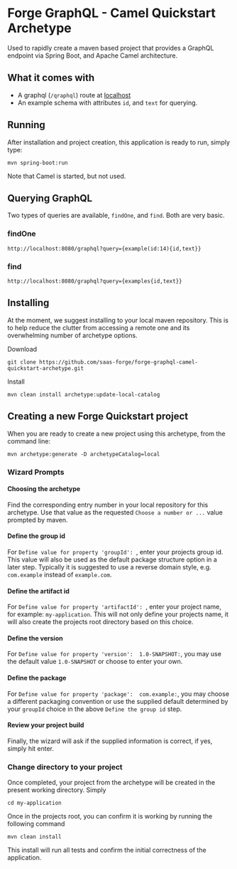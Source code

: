 # Forge GraphQL - Camel Quickstart Archetype
Used to rapidly create a maven based project that provides a GraphQL endpoint via Spring Boot, and Apache Camel architecture. 

## What it comes with
* A graphql (`/qraphql`) route at [localhost](http://localhost:8080/qraphql)
* An example schema with attributes `id`, and `text` for querying.


## Running
After installation and project creation, this application is ready to run, simply type:
	
	mvn spring-boot:run
	
Note that Camel is started, but not used.
 
## Querying GraphQL
Two types of queries are available, `findOne`, and `find`. Both are very basic.

### findOne
	
	http://localhost:8080/graphql?query={example(id:14){id,text}}
	
### find

	http://localhost:8080/graphql?query={examples{id,text}}
	
	
## Installing

At the moment, we suggest installing to your local maven repository. This is to help reduce the clutter from accessing a remote one and its overwhelming number of archetype options. 


Download

	git clone https://github.com/saas-forge/forge-graphql-camel-quickstart-archetype.git
	
Install

	mvn clean install archetype:update-local-catalog
	
## Creating a new Forge Quickstart project
When you are ready to create a new project using this archetype, from the command line:

	mvn archetype:generate -D archetypeCatalog=local
	
### Wizard Prompts

#### Choosing the archetype
Find the corresponding entry number in your local repository for this archetype. Use that value as the requested `Choose a number or ...` value prompted by maven.

#### Define the group id 
For `Define value for property 'groupId': `, enter your projects group id. This value will also be used as the default package structure option in a later step. Typically it is suggested to use a reverse domain style, e.g. `com.example` instead of `example.com`. 

#### Define the artifact id
For `Define value for property 'artifactId': `, enter your project name, for example: `my-application`. This will not only define your projects name, it will also create the projects root directory based on this choice.

#### Define the version
For `Define value for property 'version':  1.0-SNAPSHOT:`, you may use the default value `1.0-SNAPSHOT` or choose to enter your own. 

#### Define the package
For `Define value for property 'package':  com.example:`, you may choose a different packaging convention or use the supplied default determined by your `groupId` choice in the above `Define the group id` step.

#### Review your project build 
Finally, the wizard will ask if the supplied information is correct, if yes, simply hit enter. 

### Change directory to your project
Once completed, your project from the archetype will be created in the present working directory. Simply

	cd my-application
	
Once in the projects root, you can confirm it is working by running the following command

	mvn clean install
	
This install will run all tests and confirm the initial correctness of the application. 

